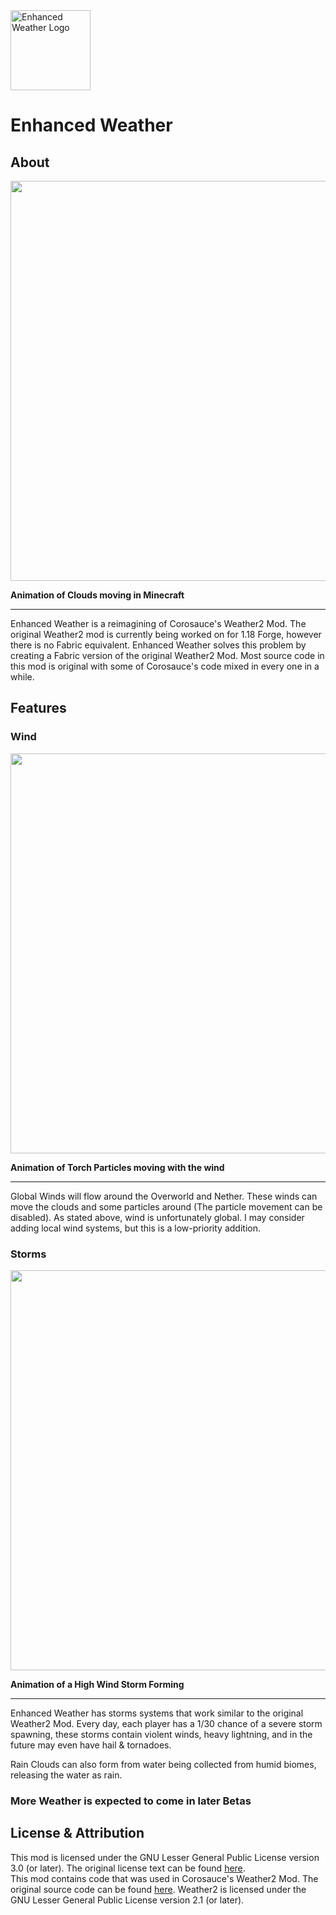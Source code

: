 <img src="https://raw.githubusercontent.com/Talon396/EnhancedWeather/main/src/main/resources/assets/enhancedweather/icon.png" alt="Enhanced Weather Logo" width="128">

# Enhanced Weather

## About

<img src="https://raw.githubusercontent.com/Talon396/EnhancedWeather/main/docs/Clouds.gif" width="640">

**Animation of Clouds moving in Minecraft**

---

Enhanced Weather is a reimagining of Corosauce's Weather2 Mod. The original Weather2 mod is currently being worked on for 1.18 Forge, however there is no Fabric equivalent. Enhanced Weather solves this problem by creating a Fabric version of the original Weather2 Mod. Most source code in this mod is original with some of Corosauce's code mixed in every one in a while.

## Features

### Wind

<img src="https://raw.githubusercontent.com/Talon396/EnhancedWeather/main/docs/Wind.gif" width="640">

**Animation of Torch Particles moving with the wind**

---

Global Winds will flow around the Overworld and Nether. These winds can move the clouds and some particles around (The particle movement can be disabled). As stated above, wind is unfortunately global. I may consider adding local wind systems, but this is a low-priority addition.

### Storms

<img src="https://raw.githubusercontent.com/Talon396/EnhancedWeather/main/docs/Storm.gif" width="640">

**Animation of a High Wind Storm Forming**

---

Enhanced Weather has storms systems that work similar to the original Weather2 Mod. Every day, each player has a 1/30 chance of a severe storm spawning, these storms contain violent winds, heavy lightning, and in the future may even have hail & tornadoes.

Rain Clouds can also form from water being collected from humid biomes, releasing the water as rain.

### More Weather is expected to come in later Betas

## License & Attribution
This mod is licensed under the GNU Lesser General Public License version 3.0 (or later). The original license text can be found [here](https://github.com/Talon396/EnhancedWeather/blob/main/LICENSE).    
This mod contains code that was used in Corosauce's Weather2 Mod. The original source code can be found [here](https://github.com/Corosauce/weather2/tree/1.18). Weather2 is licensed under the GNU Lesser General Public License version 2.1 (or later).